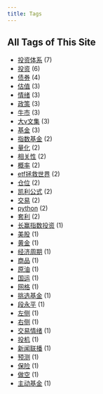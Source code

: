 ```yaml
---
title: Tags
---
```

## All Tags of This Site
* [投资体系](../tags/投资体系.md) (7)
* [投资](../tags/投资.md) (6)
* [债券](../tags/债券.md) (4)
* [估值](../tags/估值.md) (3)
* [情绪](../tags/情绪.md) (3)
* [政策](../tags/政策.md) (3)
* [牛市](../tags/牛市.md) (3)
* [大v文集](../tags/大v文集.md) (3)
* [基金](../tags/基金.md) (3)
* [指数基金](../tags/指数基金.md) (2)
* [量化](../tags/量化.md) (2)
* [相关性](../tags/相关性.md) (2)
* [概率](../tags/概率.md) (2)
* [etf拯救世界](../tags/etf拯救世界.md) (2)
* [仓位](../tags/仓位.md) (2)
* [凯利公式](../tags/凯利公式.md) (2)
* [交易](../tags/交易.md) (2)
* [python](../tags/python.md) (2)
* [套利](../tags/套利.md) (2)
* [长赢指数投资](../tags/长赢指数投资.md) (1)
* [美股](../tags/美股.md) (1)
* [黄金](../tags/黄金.md) (1)
* [经济周期](../tags/经济周期.md) (1)
* [商品](../tags/商品.md) (1)
* [原油](../tags/原油.md) (1)
* [国运](../tags/国运.md) (1)
* [网格](../tags/网格.md) (1)
* [挑选基金](../tags/挑选基金.md) (1)
* [段永平](../tags/段永平.md) (1)
* [左侧](../tags/左侧.md) (1)
* [右侧](../tags/右侧.md) (1)
* [交易情绪](../tags/交易情绪.md) (1)
* [投机](../tags/投机.md) (1)
* [新闻联播](../tags/新闻联播.md) (1)
* [预测](../tags/预测.md) (1)
* [保险](../tags/保险.md) (1)
* [做空](../tags/做空.md) (1)
* [主动基金](../tags/主动基金.md) (1)